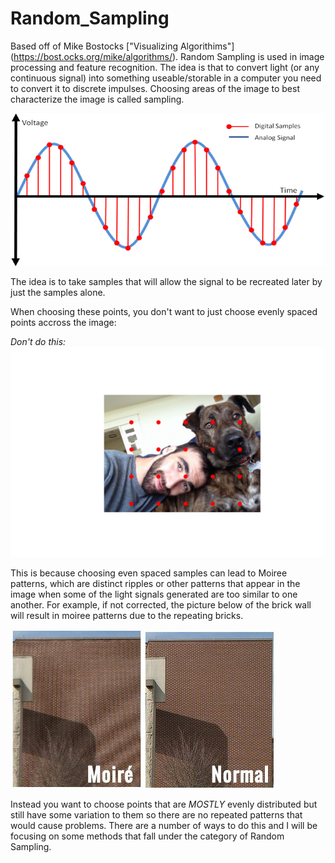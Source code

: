 # Random_Sampling

Based off of Mike Bostocks ["Visualizing Algorithims"] (https://bost.ocks.org/mike/algorithms/). Random Sampling is used in image processing and feature recognition. The idea is that to convert light (or any continuous signal) into something useable/storable in a computer you need to convert it to discrete impulses. Choosing areas of the image to best characterize the image is called sampling.

![sampling graph](Images/sampling.png)

The idea is to take samples that will allow the signal to be recreated later by just the samples alone.


When choosing these points, you don't want to just choose evenly spaced points accross the image: 

*Don't do this:*
![even_spaced](Images/even_spaced.png)

This is because choosing even spaced samples can lead to Moiree patterns, which are distinct ripples or other patterns that appear in the image when some of the light signals generated are too similar to one another. For example, if not corrected, the picture below of the brick wall will result in moiree patterns due to the repeating bricks.

![moiree brick wall](Images/moiree_brick_wall.jpg)


Instead you want to choose points that are *MOSTLY* evenly distributed but still have some variation to them so there are no repeated patterns that would cause problems. There are a number of ways to do this and I will be focusing on some methods that fall under the category of Random Sampling.
